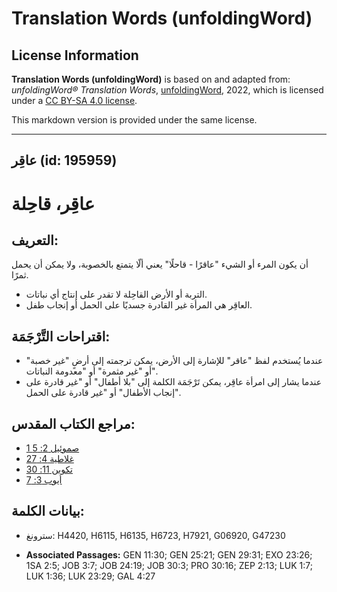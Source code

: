 # Translation Words (unfoldingWord)

## License Information

**Translation Words (unfoldingWord)** is based on and adapted from: _unfoldingWord® Translation Words_, [unfoldingWord](https://unfoldingword.org/utw), 2022, which is licensed under a [CC BY-SA 4.0 license](https://creativecommons.org/licenses/by-sa/4.0/legalcode.en).

This markdown version is provided under the same license.



--------------------------------

## عاقِر (id: 195959)

عاقِر، قاحِلة
=============

التعريف:
--------

أن يكون المرء أو الشيء "عاقرًا \- قاحلًا" يعني ألّا يتمتع بالخصوبة، ولا يمكن أن يحمل ثمرًا.

* التربة أو الأرض القاحِلة لا تقدر على إنتاج أي نباتات.
* العاقِر هي المرأة غير القادرة جسديًا على الحمل أو إنجاب طفل.

اقتراحات التَّرْجَمَة:
----------------------

* عندما يُستخدم لفظ "عاقر" للإشارة إلى الأرض، يمكن ترجمته إلى أرضٍ "غير خصبة" أو "غير مثمرة" أو "معدومة النباتات".
* عندما يشار إلى امرأة عاقِر، يمكن تَرْجَمَة الكلمة إلى "بلا أطفال" أو "غير قادرة على إنجاب الأطفال" أو "غير قادرة على الحمل".

مراجع الكتاب المقدس:
--------------------

* [1 صموئيل 2: 5](https://ref.ly/1Sam2:5)
* [غلاطية 4: 27](https://ref.ly/Gal4:27)
* [تكوين 11: 30](https://ref.ly/Gen11:30)
* [أيوب 3: 7](https://ref.ly/Job3:7)

بيانات الكلمة:
--------------

* سترونغ: H4420, H6115, H6135, H6723, H7921, G06920, G47230

* **Associated Passages:** GEN 11:30; GEN 25:21; GEN 29:31; EXO 23:26; 1SA 2:5; JOB 3:7; JOB 24:19; JOB 30:3; PRO 30:16; ZEP 2:13; LUK 1:7; LUK 1:36; LUK 23:29; GAL 4:27

